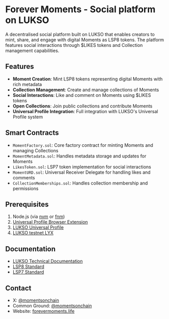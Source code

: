 # Forever Moments - Social platform on LUKSO

A decentralised social platform built on LUKSO that enables creators to mint, share, and engage with digital Moments as LSP8 tokens. The platform features social interactions through $LIKES tokens and Collection management capabilities.

## Features

- **Moment Creation**: Mint LSP8 tokens representing digital Moments with rich metadata
- **Collection Management**: Create and manage collections of Moments
- **Social Interactions**: Like and comment on Moments using $LIKES tokens
- **Open Collections**: Join public collections and contribute Moments
- **Universal Profile Integration**: Full integration with LUKSO's Universal Profile system

## Smart Contracts

- `MomentFactory.sol`: Core factory contract for minting Moments and managing Collections
- `MomentMetadata.sol`: Handles metadata storage and updates for Moments
- `LikesToken.sol`: LSP7 token implementation for social interactions
- `MomentURD.sol`: Universal Receiver Delegate for handling likes and comments
- `CollectionMemberships.sol`: Handles collection membership and permissions

## Prerequisites

1. Node.js (via [nvm](https://github.com/nvm-sh/nvm) or [fnm](https://github.com/Schniz/fnm))
2. [Universal Profile Browser Extension](https://docs.lukso.tech/install-up-browser-extension)
3. [LUKSO Universal Profile](https://my.universalprofile.cloud/)
4. [LUKSO testnet LYX](https://faucet.testnet.lukso.network)


## Documentation

- [LUKSO Technical Documentation](https://docs.lukso.tech)
- [LSP8 Standard](https://docs.lukso.tech/standards/tokens/LSP8-Identifiable-Digital-Asset)
- [LSP7 Standard](https://docs.lukso.tech/standards/tokens/LSP7-Digital-Asset)


## Contact

- X: [@momentsonchain](https://twitter.com/momentsonchain)
- Common Ground: [@momentsonchain](https://app.cg/c/Jl4wN7ZLR8/)
- Website: [forevermoments.life](https://forevermoments.life)